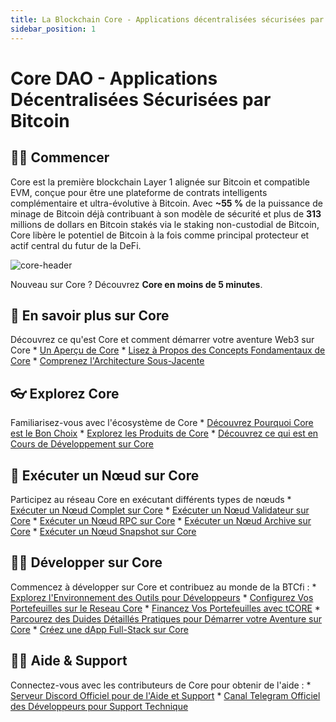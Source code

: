 ```yaml
---
title: La Blockchain Core - Applications décentralisées sécurisées par Bitcoin
sidebar_position: 1
---
```


# Core DAO - Applications Décentralisées Sécurisées par Bitcoin

## 👨‍💻 Commencer

Core est la première blockchain Layer 1 alignée sur Bitcoin et compatible EVM, conçue pour être une plateforme de contrats intelligents complémentaire et ultra-évolutive à Bitcoin. Avec **~55 %** de la puissance de minage de Bitcoin déjà contribuant à son modèle de sécurité et plus de **313** millions de dollars en Bitcoin stakés via le staking non-custodial de Bitcoin, Core libère le potentiel de Bitcoin à la fois comme principal protecteur et actif central du futur de la DeFi.

![core-header](../static/img/core-header.png)

Nouveau sur Core ? Découvrez **Core en moins de 5 minutes**.

## 📔 En savoir plus sur Core

Découvrez ce qu'est Core et comment démarrer votre aventure Web3 sur Core
\* [Un Aperçu de Core](./Learn/introduction/what-is-core-chain.md)
\* [Lisez à Propos des Concepts Fondamentaux de Core](category/core-concepts)
\* [Comprenez l'Architecture Sous-Jacente](./Learn/core-concepts/architecture.md)

## 👓 Explorez Core

Familiarisez-vous avec l'écosystème de Core
\* [Découvrez Pourquoi Core est le Bon Choix](./Learn/introduction/why-core-chain.md)
\* [Explorez les Produits de Core](category/products)
\* [Découvrez ce qui est en Cours de Développement sur Core](https://coredao.org/explore/ecosystem)

## 🔌 Exécuter un Nœud sur Core

Participez au réseau Core en exécutant différents types de nœuds
\* [Exécuter un Nœud Complet sur Core](./Node/Full-Node/on-mainnet.md)
\* [Exécuter un Nœud Validateur sur Core](./Node/config/validator-node-config.md)
\* [Exécuter un Nœud RPC sur Core](./Node/config/rpc-node-config.md)
\* [Exécuter un Nœud Archive sur Core](./Node/config/archive-node-config.md)
\* [Exécuter un Nœud Snapshot sur Core](./Node/config/snapshot-node-config.md)

## 👨‍🔧 Développer sur Core

Commencez à développer sur Core et contribuez au monde de la BTCfi :
\* [Explorez l'Environnement des Outils pour Développeurs](./Dev-Guide/dev-tools.md)
\* [Configurez Vos Portefeuilles sur le Reseau Core](./Dev-Guide/core-testnet-wallet-config.md)
\* [Financez Vos Portefeuilles avec tCORE](./Dev-Guide/core-faucet.md)
\* [Parcourez des Duides Détaillés Pratiques pour Démarrer votre Aventure sur Core](category/dev-guides)
\* [Créez une dApp Full-Stack sur Core](./Dev-Guide/dapp-on-core.md)

## 🙋‍♀️ Aide & Support

Connectez-vous avec les contributeurs de Core pour obtenir de l'aide :
\* [Serveur Discord Officiel pour de l'Aide et Support](https://discord.com/invite/coredaoofficial)
\* [Canal Telegram Officiel des Développeurs pour Support Technique](https://t.me/CoreDAOTelegram)
